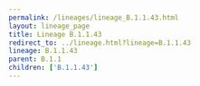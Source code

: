 ```yaml
---
permalink: /lineages/lineage_B.1.1.43.html
layout: lineage_page
title: Lineage B.1.1.43
redirect_to: ../lineage.html?lineage=B.1.1.43
lineage: B.1.1.43
parent: B.1.1
children: ['B.1.1.43']
---
```

